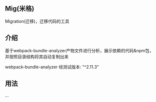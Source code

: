 ## Mig(米格)
Migration(迁移)，迁移代码的工具

## 介绍 
基于webpack-bundle-analyzer产物文件进行分析，展示依赖的代码&npm包，并按照目录结构将其自动复制出来

webpack-bundle-analyzer 经测试版本: "^2.11.3"


## 用法
...